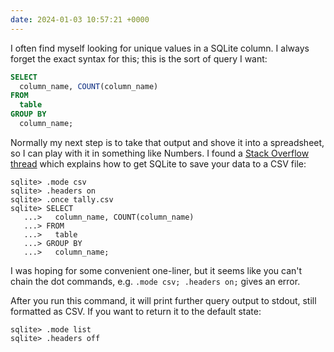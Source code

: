 ```yaml
---
date: 2024-01-03 10:57:21 +0000
---
```


I often find myself looking for unique values in a SQLite column.
I always forget the exact syntax for this; this is the sort of query I want:

```sql
SELECT
  column_name, COUNT(column_name)
FROM
  table
GROUP BY
  column_name;
```

Normally my next step is to take that output and shove it into a spreadsheet, so I can play with it in something like Numbers.
I found a [Stack Overflow thread](https://stackoverflow.com/q/6076984/1558022) which explains how to get SQLite to save your data to a CSV file:

```sqlite3-console
sqlite> .mode csv
sqlite> .headers on
sqlite> .once tally.csv
sqlite> SELECT
   ...>   column_name, COUNT(column_name)
   ...> FROM
   ...>   table
   ...> GROUP BY
   ...>   column_name;
```

I was hoping for some convenient one-liner, but it seems like you can't chain the dot commands, e.g. `.mode csv; .headers on;` gives an error.

After you run this command, it will print further query output to stdout, still formatted as CSV.
If you want to return it to the default state:

```sqlite3-console
sqlite> .mode list
sqlite> .headers off
```
